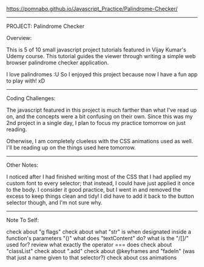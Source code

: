 https://pomnabo.github.io/Javascript_Practice/Palindrome-Checker/

------------------------------
PROJECT: Palindrome Checker

Overview:

This is 5 of 10 small javascript project tutorials featured in Vijay Kumar's Udemy course. This tutorial guides the viewer through writing a simple web  browser palindrome checker application.

I love palindromes :U
So I enjoyed this project because now I have a fun app to play with! xD

------------------------------
Coding Challenges:

The javascript featured in this project is much farther than what I've read up on, and the concepts were a bit confusing on their own. Since this was my 2nd project in a single day, I plan to focus my practice tomorrow on just reading.

Otherwise, I am completely clueless with the CSS animations used as well. I'll be reading up on the things used here tomorrow.



------------------------------
Other Notes:

I noticed after I had finished writing most of the CSS that I had applied my custom font to every selector; that instead, I could have just applied it once to the body. I consider it good practice, but I went in and removed the excess to keep things clean and tidy! I did have to add it back to the button selector though, and I'm not sure why.

------------------------------
Note To Self:

check about "g flags"
check about what "str" is when designated inside a function's parameters "()"
what does "textContent" do?
what is the "/[]/" used for?
review what exactly the operator === does
check about "classList"
check about ".add"
check about @keyframes and "fadeIn" (was that just a name given to that selector?)
check about css animations

